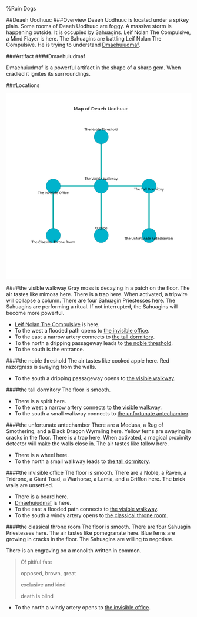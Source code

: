 %Ruin Dogs

##Deaeh Uodhuuc
###Overview
Deaeh Uodhuuc is located under a spikey plain. Some rooms of Deaeh Uodhuuc are foggy. A massive storm is happening outside. It is occupied by Sahuagins. <a name="Leif-Nolan-The-Compulsive"></a>Leif Nolan The Compulsive, a Mind Flayer is here. The Sahuagins are battling Leif Nolan The Compulsive. He  is trying to understand [Dmaehuiudmaf](#Dmaehuiudmaf). 



###Artifact
####<a name="Dmaehuiudmaf"></a>Dmaehuiudmaf


Dmaehuiudmaf is a powerful artifact in the shape of a sharp gem. When cradled it ignites its surrroundings. 





###Locations


![](../v2/images/Deaeh-Uodhuuc.png)

####<a name="the-visible-walkway"></a>the visible walkway
Gray moss is decaying in a patch on the floor. The air tastes like mimosa here. There is a trap here. When activated, a tripwire will collapse a column. There are four Sahuagin Priestesses here. The Sahuagins are performing a ritual. If not interrupted, the Sahuagins will become more powerful. 



* [Leif Nolan The Compulsive](#Leif-Nolan-The-Compulsive) is here.
* To the west a flooded path opens to [the invisible office](#the-invisible-office).
* To the east a narrow artery connects to [the tall dormitory](#the-tall-dormitory).
* To the north a dripping passageway leads to [the noble threshold](#the-noble-threshold).
* To the south is the entrance.


####<a name="the-noble-threshold"></a>the noble threshold
The air tastes like cooked apple here. Red razorgrass is swaying from the walls. 



* To the south a dripping passageway opens to [the visible walkway](#the-visible-walkway).


####<a name="the-tall-dormitory"></a>the tall dormitory
The floor is smooth. 



* There is a spirit here.
* To the west a narrow artery connects to [the visible walkway](#the-visible-walkway).
* To the south a small walkway connects to [the unfortunate antechamber](#the-unfortunate-antechamber).


####<a name="the-unfortunate-antechamber"></a>the unfortunate antechamber
There are a Medusa, a Rug of Smothering, and a Black Dragon Wyrmling here. Yellow ferns are swaying in cracks in the floor. There is a trap here. When activated, a magical proximity detector will make the walls close in. The air tastes like tallow here. 



* There is a wheel here.
* To the north a small walkway leads to [the tall dormitory](#the-tall-dormitory).


####<a name="the-invisible-office"></a>the invisible office
The floor is smooth. There are a Noble, a Raven, a Tridrone, a Giant Toad, a Warhorse, a Lamia, and a Griffon here. The brick walls are unsettled. 



* There is a board here.
* [Dmaehuiudmaf](#Dmaehuiudmaf) is here.
* To the east a flooded path connects to [the visible walkway](#the-visible-walkway).
* To the south a windy artery opens to [the classical throne room](#the-classical-throne-room).


####<a name="the-classical-throne-room"></a>the classical throne room
The floor is smooth. There are four Sahuagin Priestesses here. The air tastes like pomegranate here. Blue ferns are growing in cracks in the floor. The Sahuagins are willing to negotiate. 

There is an engraving on a monolith written in common. 

> O! pitiful fate
>
> opposed, brown, great
>
> exclusive and kind
>
> death is blind
>


* To the north a windy artery opens to [the invisible office](#the-invisible-office).


